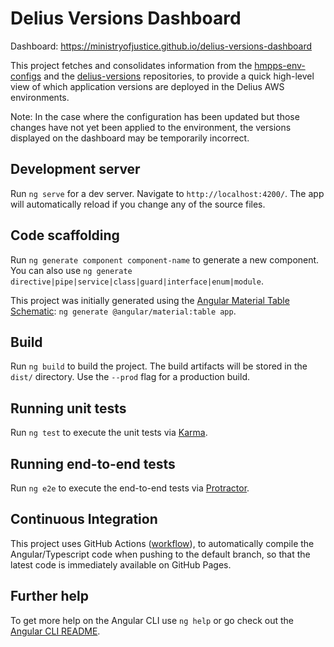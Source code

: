 # Delius Versions Dashboard

Dashboard: https://ministryofjustice.github.io/delius-versions-dashboard

This project fetches and consolidates information from the [hmpps-env-configs](https://github.com/ministryofjustice/hmpps-env-configs) and the [delius-versions](https://github.com/ministryofjustice/delius-versions) repositories,
to provide a quick high-level view of which application versions are deployed in the Delius AWS environments.

Note: In the case where the configuration has been updated but those changes have not yet been applied to the environment, the versions displayed on the dashboard may be temporarily incorrect.

## Development server

Run `ng serve` for a dev server. Navigate to `http://localhost:4200/`. The app will automatically reload if you change any of the source files.

## Code scaffolding

Run `ng generate component component-name` to generate a new component. You can also use `ng generate directive|pipe|service|class|guard|interface|enum|module`.

This project was initially generated using the [Angular Material Table Schematic](https://material.angular.io/guide/schematics#table-schematic): `ng generate @angular/material:table app`.

## Build

Run `ng build` to build the project. The build artifacts will be stored in the `dist/` directory. Use the `--prod` flag for a production build.

## Running unit tests

Run `ng test` to execute the unit tests via [Karma](https://karma-runner.github.io).

## Running end-to-end tests

Run `ng e2e` to execute the end-to-end tests via [Protractor](http://www.protractortest.org/).

## Continuous Integration

This project uses GitHub Actions ([workflow](.github/workflows/main.yml)), to automatically compile the Angular/Typescript code when pushing to the default branch, so that the latest code is immediately available on GitHub Pages.

## Further help

To get more help on the Angular CLI use `ng help` or go check out the [Angular CLI README](https://github.com/angular/angular-cli/blob/master/README.md).
